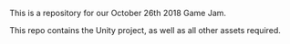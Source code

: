 This is a repository for our October 26th 2018 Game Jam.

This repo contains the Unity project, as well as all other assets required.